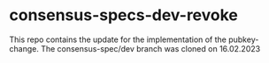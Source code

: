# consensus-specs-dev-revoke
This repo contains the update for the implementation of the pubkey-change. The consensus-spec/dev branch was cloned on 16.02.2023
